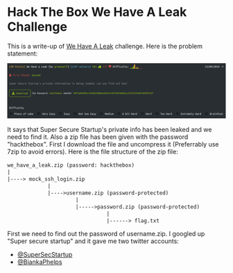 <h1>Hack The Box We Have A Leak Challenge</h1>

This is a write-up of [We Have A Leak](https://www.hackthebox.eu/home/challenges/OSINT) challenge. Here is the problem statement:

![Problem statement](https://github.com/R00TH4UNT/Hack-The-Box/blob/master/OSINT/We%20have%20a%20leak/Screenshot_2020-06-28_10-13-49.png)

It says that Super Secure Startup's private info has been leaked and we need to find it. Also a zip file has been given with the password "hackthebox". First I download the file and uncompress it (Preferrably use 7zip to avoid errors). Here is the file structure of the zip file:
```
we_have_a_leak.zip (password: hackthebox)
|
|----> mock_ssh_login.zip
             |
             |---->username.zip (password-protected)
                      |
                      |----->password.zip (password-protected) 
                                |
                                |------> flag.txt
```
First we need to find out the password of username.zip.
I googled up "Super secure startup" and it gave me two twitter accounts:
* [@SuperSecStartup](https://twitter.com/supersecstartup?lang=en)
* [@BiankaPhelps](https://twitter.com/biankaphelps?lang=en)



